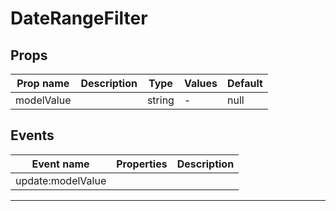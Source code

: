 # DateRangeFilter

## Props

| Prop name  | Description | Type   | Values | Default |
| ---------- | ----------- | ------ | ------ | ------- |
| modelValue |             | string | -      | null    |

## Events

| Event name        | Properties | Description |
| ----------------- | ---------- | ----------- |
| update:modelValue |            |

---
